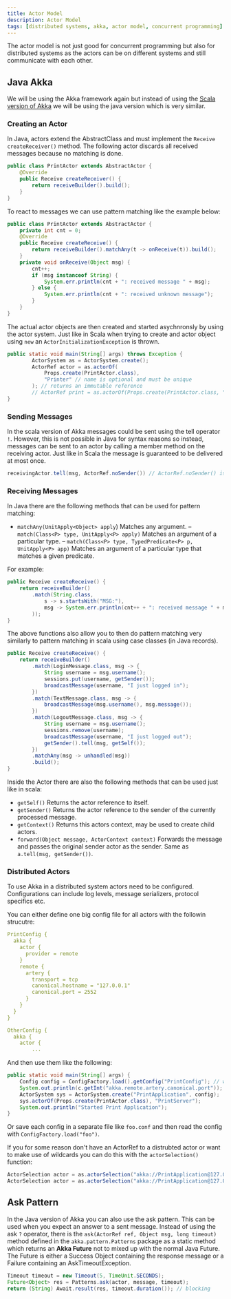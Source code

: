 ```yaml
---
title: Actor Model
description: Actor Model
tags: [distributed systems, akka, actor model, concurrent programming]
---
```


The actor model is not just good for concurrent programming but also for distributed systems as the actors can be on different systems and still communicate with each other.

## Java Akka

We will be using the Akka framework again but instead of using the [Scala version of Akka](../Concurrent%20Programming/13-actorModel.md) we will be using the java version which is very similar.

### Creating an Actor

In Java, actors extend the AbstractClass and must implement the `Receive createReceiver()` method. The following actor discards all received messages because no matching is done.

```java
public class PrintActor extends AbstractActor {
    @Override
    public Receive createReceiver() {
        return receiveBuilder().build();
    }
}
```

To react to messages we can use pattern matching like the example below:

```java
public class PrintActor extends AbstractActor {
    private int cnt = 0;
    @Override
    public Receive createReceive() {
        return receiveBuilder().matchAny(t -> onReceive(t)).build();
    }
    private void onReceive(Object msg) {
        cnt++;
        if (msg instanceof String) {
            System.err.println(cnt + ": received message " + msg);
        } else {
            System.err.println(cnt + ": received unknown message");
        }
    }
}
```

The actual actor objects are then created and started asychnronsly by using the actor system. Just like in Scala when trying to create and actor object using `new` an `ActorInitializationException` is thrown.

```java
public static void main(String[] args) throws Exception {
        ActorSystem as = ActorSystem.create();
        ActorRef actor = as.actorOf(
            Props.create(PrintActor.class),
            "Printer" // name is optional and must be unique
        ); // returns an immutable reference
        // ActorRef print = as.actorOf(Props.create(PrintActor.class, "Msg:")); For non default constructor actors
}
```

### Sending Messages

In the scala version of Akka messages could be sent using the tell operator `!`. However, this is not possible in Java for syntax reasons so instead, messages can be sent to an actor by calling a member method on the receiving actor. Just like in Scala the message is guaranteed to be delivered at most once.

```java
receivingActor.tell(msg, ActorRef.noSender()) // ActorRef.noSender() is same as null
```

### Receiving Messages

In Java there are the following methods that can be used for pattern matching:

- `matchAny(UnitApply<Object> apply`) Matches any argument.
– `match(Class<P> type, UnitApply<P> apply)` Matches an argument of a particular type.
– `match(Class<P> type, TypedPredicate<P> p, UnitApply<P> app)` Matches an argument of a particular type that matches a given predicate.

For example:

```java
public Receive createReceive() {
    return receiveBuilder()
        .match(String.class, 
            s -> s.startsWith("MSG:"), 
            msg -> System.err.println(cnt++ + ": received message " + msg
        ));
}
```

The above functions also allow you to then do pattern matching very similarly to pattern matching in scala using case classes (in Java records).

```java
public Receive createReceive() {
    return receiveBuilder()
        .match(LoginMessage.class, msg -> {
            String username = msg.username();
            sessions.put(username, getSender());
            broadcastMessage(username, "I just logged in");
        })
        .match(TextMessage.class, msg -> {
            broadcastMessage(msg.username(), msg.message());
        })
        .match(LogoutMessage.class, msg -> {
            String username = msg.username();
            sessions.remove(username);
            broadcastMessage(username, "I just logged out");
            getSender().tell(msg, getSelf());
        })
        .matchAny(msg -> unhandled(msg))
        .build();
}
```

Inside the Actor there are also the following methods that can be used just like in scala:

- `getSelf()` Returns the actor reference to itself.
- `getSender()` Returns the actor reference to the sender of the currently processed message.
- `getContext()` Returns this actors context, may be used to create child actors.
- `forward(Object message, ActorContext context)` Forwards the message and passes the original sender actor as the sender. Same as `a.tell(msg, getSender())`.

### Distributed Actors

To use Akka in a distributed system actors need to be configured. Configurations can include log levels, message serializers, protocol specifics etc.

You can either define one big config file for all actors with the followin strucutre:

```yaml title="application.conf"
PrintConfig {
  akka {
    actor {
      provider = remote
    }
    remote {
      artery {
        transport = tcp
        canonical.hostname = "127.0.0.1"
        canonical.port = 2552
      }
    }
  }
}

OtherConfig {
  akka {
    actor {
        ...
```

And then use them like the following:

```java
public static void main(String[] args) {
    Config config = ConfigFactory.load().getConfig("PrintConfig"); // without getConfig just gets base.
    System.out.println(c.getInt("akka.remote.artery.canonical.port")); // 25520
    ActorSystem sys = ActorSystem.create("PrintApplication", config);
    sys.actorOf(Props.create(PrintActor.class), "PrintServer");
    System.out.println("Started Print Application");
}
```

Or save each config in a separate file like `foo.conf` and then read the config with `ConfigFactory.load("foo")`.

If you for some reason don't have an ActorRef to a distrubted actor or want to make use of wildcards you can do this with the `actorSelection()` function:

```java
ActorSelection actor = as.actorSelection("akka://PrintApplication@127.0.0.1:25520/user/PrintServer"); // PrintApplication is the name of the system. user is always there for some reason.
ActorSelection actor = as.actorSelection("akka://PrintApplication@127.0.0.1:25520/user/*/PrintServer"); // all printServer no matter the parent Actor
```

## Ask Pattern

In the Java version of Akka you can also use the ask pattern. This can be used when you expect an answer to a sent message. Instead of using the ask `?` operator, there is the `ask(ActorRef ref, Object msg, long timeout)` method defined in the `akka.pattern.Patterns` package as a static method which returns an **Akka Future** not to mixed up with the normal Java Future. The Future is either a Success Object containing the response message or a Failure containing an AskTimeoutException.

```java
Timeout timeout = new Timeout(5, TimeUnit.SECONDS);
Future<Object> res = Patterns.ask(actor, message, timeout);
return (String) Await.result(res, timeout.duration()); // blocking
```

